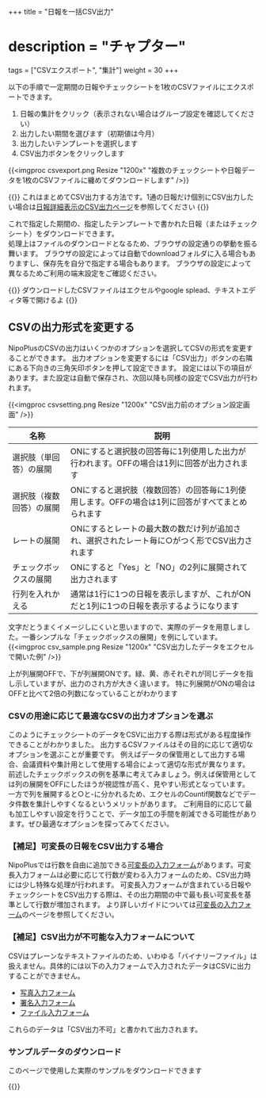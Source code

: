 +++
title = "日報を一括CSV出力"
# description = "チャプター"
tags = ["CSVエクスポート", "集計"]
weight = 30
+++

以下の手順で一定期間の日報やチェックシートを1枚のCSVファイルにエクスポートできます。

1. 日報の集計をクリック（表示されない場合はグループ設定を確認してください）
1. 出力したい期間を選びます（初期値は今月）
1. 出力したいテンプレートを選択します
1. CSV出力ボタンをクリックします

{{<imgproc csvexport.png Resize "1200x" "複数のチェックシートや日報データを1枚のCSVファイルに纏めてダウンロードします" />}}

{{<alice pos="right" icon="ok">}}
これはまとめてCSV出力する方法です。1通の日報だけ個別にCSV出力したい場合は[日報詳細表示のCSV出力ページ](/report/read/csv/)を参照してください
{{</alice>}}

これで指定した期間の、指定したテンプレートで書かれた日報（またはチェックシート）をダウンロードできます。  
処理上はファイルのダウンロードとなるため、ブラウザの設定通りの挙動を振る舞います。
ブラウザの設定によっては自動でdownloadフォルダに入る場合もありますし、保存先を自分で指定する場合もあります。
ブラウザの設定によって異なるためご利用の端末設定をご確認ください。

{{<alice pos="right" icon="ok">}}
ダウンロードしたCSVファイルはエクセルやgoogle splead、テキストエディタ等で開けるよ
{{</alice>}}

## CSVの出力形式を変更する

NipoPlusのCSVの出力はいくつかのオプションを選択してCSVの形式を変更することができます。
出力オプションを変更するには「CSV出力」ボタンの右隣にある下向きの三角矢印ボタンを押して設定できます。
設定には以下の項目があります。また設定は自動で保存され、次回以降も同様の設定でCSV出力が行われます。

{{<imgproc csvsetting.png Resize "1200x" "CSV出力前のオプション設定画面" />}}

|名称|説明|
|---|---|
|選択肢（単回答）の展開|ONにすると選択肢の回答毎に1列使用した出力が行われます。OFFの場合は1列に回答が出力されます|
|選択肢（複数回答）の展開|ONにすると選択肢（複数回答）の回答毎に1列使用します。OFFの場合は1列に回答がすべてまとめられます|
|レートの展開|ONにするとレートの最大数の数だけ列が追加され、選択されたレート毎に○がつく形でCSV出力されます|
|チェックボックスの展開|ONにすると「Yes」と「NO」の2列に展開されて出力されます|
|行列を入れかえる|通常は1行に1つの日報を表示しますが、これがONだと1列に1つの日報を表示するようになります|

文字だとうまくイメージしにくいと思いますので、実際のデータを用意しました。一番シンプルな「チェックボックスの展開」を例にしています。
{{<imgproc csv_sample.png Resize "1200x" "CSV出力したデータをエクセルで開いた例" />}}

上が列展開OFFで、下が列展開ONです。緑、黄、赤それぞれが同じデータを指し示していますが、出力のされ方が大きく違います。
特に列展開がONの場合はOFFと比べて2倍の列数になっていることがわかります

### CSVの用途に応じて最適なCSVの出力オプションを選ぶ

このようにチェックシートのデータをCSVに出力する際は形式がある程度操作できることがわかりました。
出力するCSVファイルはその目的に応じて適切なオプションを選ぶことが重要です。
例えばデータの保管用として出力する場合、会議資料や集計用として使用する場合によって適切な形式が異なります。
前述したチェックボックスの例を基準に考えてみましょう。例えば保管用としては列の展開をOFFにしたほうが視認性が高く、見やすい形式となっています。
一方で列を展開すると○と-に分かれるため、エクセルのCountif関数などでデータ件数を集計しやすくなるというメリットがあります。
ご利用目的に応じて最も加工しやすい設定を行うことで、データ加工の手間を削減できる可能性があります。ぜひ最適なオプションを探ってみてください。

### 【補足】可変長の日報をCSV出力する場合

NipoPlusでは行数を自由に追加できる[可変長の入力フォーム](/org/groupsetting/template/array/)があります。可変長入力フォームは必要に応じて行数が変わる入力フォームのため、CSV出力時には少し特殊な処理が行われます。
可変長入力フォームが含まれている日報やチェックシートをCSV出力する際は、その出力期間の中で最も長い可変長を基準として行数が増加されます。
より詳しいガイドについては[可変長の入力フォーム](/org/groupsetting/template/array/)のページを参照してください。

### 【補足】CSV出力が不可能な入力フォームについて

CSVはプレーンなテキストファイルのため、いわゆる「バイナリーファイル」は扱えません。具体的には以下の入力フォームで入力されたデータはCSVに出力することができません。

- [写真入力フォーム](/org/groupsetting/template/picture/)
- [署名入力フォーム](/org/groupsetting/template/sign/)
- [ファイル入力フォーム](/org/groupsetting/template/file/)

これらのデータは「CSV出力不可」と書かれて出力されます。

### サンプルデータのダウンロード

このページで使用した実際のサンプルをダウンロードできます

{{<attachments style="orange" />}}
